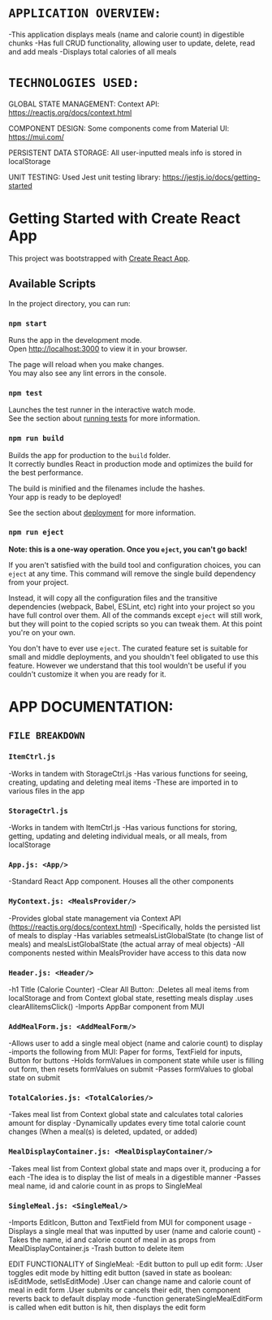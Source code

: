 # `APPLICATION OVERVIEW:`

-This application displays meals (name and calorie count) in digestible chunks
-Has full CRUD functionality, allowing user to update, delete, read and add meals
-Displays total calories of all meals

# `TECHNOLOGIES USED:`

GLOBAL STATE MANAGEMENT:
Context API: https://reactjs.org/docs/context.html

COMPONENT DESIGN:
Some components come from Material UI: https://mui.com/

PERSISTENT DATA STORAGE:
All user-inputted meals info is stored in localStorage

UNIT TESTING:
Used Jest unit testing library:
https://jestjs.io/docs/getting-started

# Getting Started with Create React App

This project was bootstrapped with [Create React App](https://github.com/facebook/create-react-app).

## Available Scripts

In the project directory, you can run:

### `npm start`

Runs the app in the development mode.\
Open [http://localhost:3000](http://localhost:3000) to view it in your browser.

The page will reload when you make changes.\
You may also see any lint errors in the console.

### `npm test`

Launches the test runner in the interactive watch mode.\
See the section about [running tests](https://facebook.github.io/create-react-app/docs/running-tests) for more information.

### `npm run build`

Builds the app for production to the `build` folder.\
It correctly bundles React in production mode and optimizes the build for the best performance.

The build is minified and the filenames include the hashes.\
Your app is ready to be deployed!

See the section about [deployment](https://facebook.github.io/create-react-app/docs/deployment) for more information.

### `npm run eject`

**Note: this is a one-way operation. Once you `eject`, you can't go back!**

If you aren't satisfied with the build tool and configuration choices, you can `eject` at any time. This command will remove the single build dependency from your project.

Instead, it will copy all the configuration files and the transitive dependencies (webpack, Babel, ESLint, etc) right into your project so you have full control over them. All of the commands except `eject` will still work, but they will point to the copied scripts so you can tweak them. At this point you're on your own.

You don't have to ever use `eject`. The curated feature set is suitable for small and middle deployments, and you shouldn't feel obligated to use this feature. However we understand that this tool wouldn't be useful if you couldn't customize it when you are ready for it.

# APP DOCUMENTATION:

## `FILE BREAKDOWN`

### `ItemCtrl.js`

-Works in tandem with StorageCtrl.js
-Has various functions for seeing, creating, updating and deleting meal items
-These are imported in to various files in the app

### `StorageCtrl.js`

-Works in tandem with ItemCtrl.js
-Has various functions for storing, getting, updating and deleting individual meals, or all meals, from localStorage

### `App.js: <App/>`

-Standard React App component. Houses all the other components

### `MyContext.js: <MealsProvider/>`

-Provides global state management via Context API (https://reactjs.org/docs/context.html)
-Specifically, holds the persisted list of meals to display
-Has variables setmealsListGlobalState (to change list of meals) and mealsListGlobalState (the actual array of meal objects)
-All components nested within MealsProvider have access to this data now

### `Header.js: <Header/>`

-h1 Title (Calorie Counter)
-Clear All Button:
.Deletes all meal items from localStorage and from Context global state, resetting meals display
.uses clearAllitemsClick()
-Imports AppBar component from MUI

### `AddMealForm.js: <AddMealForm/>`

-Allows user to add a single meal object (name and calorie count) to display
-imports the following from MUI: Paper for forms, TextField for inputs, Button for buttons
-Holds formValues in component state while user is filling out form, then resets formValues on submit
-Passes formValues to global state on submit

### `TotalCalories.js: <TotalCalories/>`

-Takes meal list from Context global state and calculates total calories amount for display
-Dynamically updates every time total calorie count changes (When a meal(s) is deleted, updated, or added)

### `MealDisplayContainer.js: <MealDisplayContainer/>`

-Takes meal list from Context global state and maps over it, producing a <SingleMeal/> for each
-The idea is to display the list of meals in a digestible manner
-Passes meal name, id and calorie count in as props to SingleMeal

### `SingleMeal.js: <SingleMeal/>`

-Imports EditIcon, Button and TextField from MUI for component usage
-Displays a single meal that was inputted by user (name and calorie count)
-Takes the name, id and calorie count of meal in as props from MealDisplayContainer.js
-Trash button to delete item

EDIT FUNCTIONALITY of SingleMeal:
-Edit button to pull up edit form:
.User toggles edit mode by hitting edit button (saved in state as boolean: isEditMode, setIsEditMode)
.User can change name and calorie count of meal in edit form
.User submits or cancels their edit, then component reverts back to default display mode
-function generateSingleMealEditForm is called when edit button is hit, then displays the edit form
